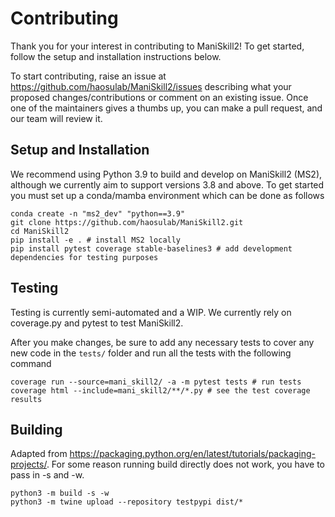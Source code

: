 # Contributing

Thank you for your interest in contributing to ManiSkill2! To get started, follow the setup and installation instructions below.

To start contributing, raise an issue at https://github.com/haosulab/ManiSkill2/issues describing what your proposed changes/contributions or comment on an existing issue. Once one of the maintainers gives a thumbs up, you can make a pull request, and our team will review it.

## Setup and Installation

We recommend using Python 3.9 to build and develop on ManiSkill2 (MS2), although we currently aim to support versions 3.8 and above. To get started you must set up a conda/mamba environment which can be done as follows

```
conda create -n "ms2_dev" "python==3.9"
git clone https://github.com/haosulab/ManiSkill2.git
cd ManiSkill2
pip install -e . # install MS2 locally
pip install pytest coverage stable-baselines3 # add development dependencies for testing purposes
```

## Testing

Testing is currently semi-automated and a WIP. We currently rely on coverage.py and pytest to test ManiSkill2.

After you make changes, be sure to add any necessary tests to cover any new code in the `tests/` folder and run all the tests with the following command

```
coverage run --source=mani_skill2/ -a -m pytest tests # run tests
coverage html --include=mani_skill2/**/*.py # see the test coverage results
```


## Building

Adapted from https://packaging.python.org/en/latest/tutorials/packaging-projects/. For some reason running build directly does not work, you have to pass in -s and -w.

```
python3 -m build -s -w
python3 -m twine upload --repository testpypi dist/*
```